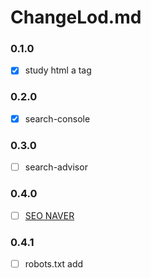 # ChangeLod.md

### 0.1.0
- [x] study html a tag

### 0.2.0
- [x] search-console

### 0.3.0
- [ ] search-advisor

### 0.4.0
- [ ] [SEO NAVER](https://github.com/CoffeerLatte/CoffeerLatte.github.io/issues/6)

### 0.4.1
- [ ] robots.txt add 

